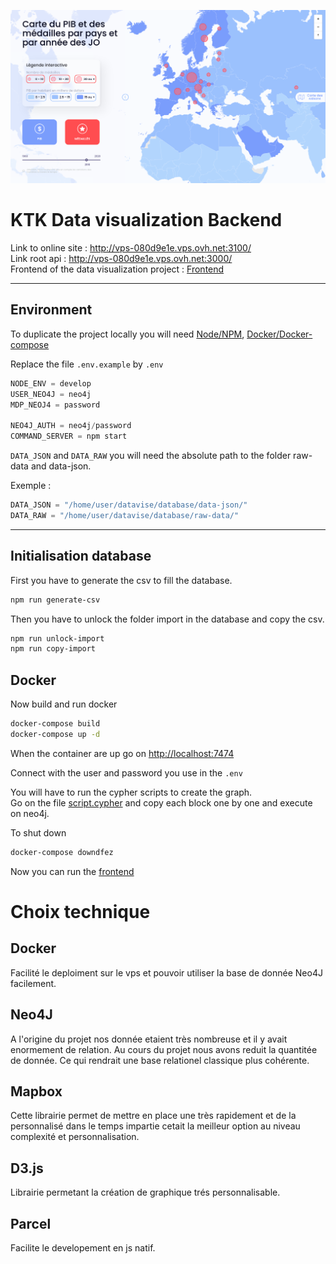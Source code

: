 ![map](./ktk-readme.png)

# KTK Data visualization Backend

Link to online site : http://vps-080d9e1e.vps.ovh.net:3100/  
Link root api : http://vps-080d9e1e.vps.ovh.net:3000/  
Frontend of the data visualization project : [Frontend](https://github.com/Coyls/ktk-dataviz-frontend/)

---

## Environment

To duplicate the project locally you will need [Node/NPM](https://nodejs.dev/), [Docker/Docker-compose](https://www.docker.com/)

Replace the file `.env.example` by `.env`

```s
NODE_ENV = develop
USER_NEO4J = neo4j
MDP_NEOJ4 = password

NEO4J_AUTH = neo4j/password
COMMAND_SERVER = npm start
```

`DATA_JSON` and `DATA_RAW` you will need the absolute path to the folder raw-data and data-json.

Exemple :

```s
DATA_JSON = "/home/user/datavise/database/data-json/"
DATA_RAW = "/home/user/datavise/database/raw-data/"
```

---

## Initialisation database

First you have to generate the csv to fill the database.

```bash
npm run generate-csv 
```

Then you have to unlock the folder import in the database and copy the csv.

```bash
npm run unlock-import
npm run copy-import
```

## Docker

Now build and run docker

```bash
docker-compose build
docker-compose up -d
```

When the container are up go on [http://localhost:7474](http://localhost:7474)

Connect with the user and password you use in the `.env`

You will have to run the cypher scripts to create the graph.  
Go on the file [script.cypher](./database/script.cypher) and copy each block one by one and execute on neo4j.  

To shut down

```bash
docker-compose downdfez
```

Now you can run the [frontend](https://github.com/Coyls/ktk-dataviz-frontend/)

# Choix technique

## Docker 

Facilité le deploiment sur le vps et pouvoir utiliser la base de donnée Neo4J facilement.

## Neo4J

A l'origine du projet nos donnée etaient très nombreuse et il y avait enormement de relation. Au cours du projet nous avons reduit la quantitée de donnée.
Ce qui rendrait une base relationel classique plus cohérente.

## Mapbox 

Cette librairie permet de mettre en place une très rapidement et de la personnalisé dans le temps impartie cetait la meilleur option au niveau complexité et personnalisation.

## D3.js

Librairie permetant la création de graphique trés personnalisable.

## Parcel 

Facilite le developement en js natif.
